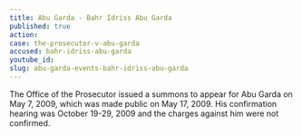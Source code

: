 ```yaml
---
title: Abu Garda - Bahr Idriss Abu Garda
published: true
action:
case: the-prosecutor-v-abu-garda
accused: bahr-idriss-abu-garda
youtube_id:
slug: abu-garda-events-bahr-idriss-abu-garda
---
```



The Office of the Prosecutor issued a summons to appear for Abu Garda on May 7, 2009, which was made public on May 17, 2009. His confirmation hearing was October 19-29, 2009 and the charges against him were not confirmed.